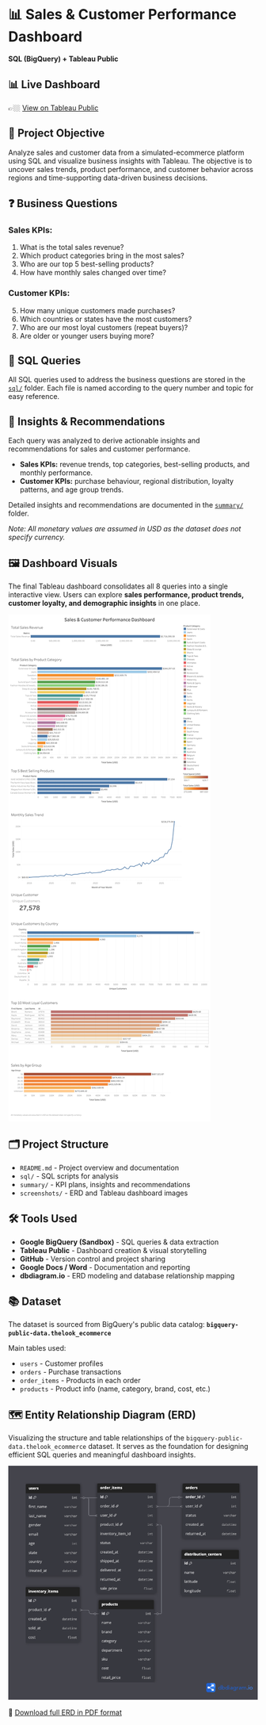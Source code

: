 # 📊 Sales & Customer Performance Dashboard
**SQL (BigQuery) + Tableau Public**

## 📊 Live Dashboard
👉🏼 [View on Tableau Public](https://public.tableau.com/app/profile/jenny.kong/viz/SalesCustomerPerformanceDashboard_17569118108190/SalesCustomerPerformanceDashboard)

## 📌 Project Objective
Analyze sales and customer data from a simulated-ecommerce platform using SQL and visualize business insights with Tableau. The objective is to uncover sales trends, product performance, and customer behavior across regions and time-supporting data-driven business decisions.

## ❓ Business Questions

### Sales KPIs:
1. What is the total sales revenue?
2. Which product categories bring in the most sales?
3. Who are our top 5 best-selling products?
4. How have monthly sales changed over time?

### Customer KPIs:
5. How many unique customers made purchases?
6. Which countries or states have the most customers?
7. Who are our most loyal customers (repeat buyers)?
8. Are older or younger users buying more?

## 🧠 SQL Queries
All SQL queries used to address the business questions are stored in the [`sql/`](./sql/) folder. Each file is named according to the query number and topic for easy reference. 

## 📑 Insights & Recommendations
Each query was analyzed to derive actionable insights and recommendations for sales and customer performance.

- **Sales KPIs:** revenue trends, top categories, best-selling products, and monthly performance.
- **Customer KPIs:** purchase behaviour, regional distribution, loyalty patterns, and age group trends.

Detailed insights and recommendations are documented in the [`summary/`](./summary/) folder. 

*Note: All monetary values are assumed in USD as the dataset does not specify currency.*

## 🖼️ Dashboard Visuals
The final Tableau dashboard consolidates all 8 queries into a single interactive view. Users can explore **sales performance, product trends, customer loyalty, and demographic insights** in one place.

![Dashboard Overview](./screenshots/dashboard_sales_customer_performance.png)

## 🗂️ Project Structure
- `README.md` - Project overview and documentation
- `sql/` - SQL scripts for analysis
- `summary/` - KPI plans, insights and recommendations
- `screenshots/` - ERD and Tableau dashboard images

## 🛠️ Tools Used
- **Google BigQuery (Sandbox)** - SQL queries & data extraction
- **Tableau Public** - Dashboard creation & visual storytelling
- **GitHub** - Version control and project sharing
- **Google Docs / Word** - Documentation and reporting
- **dbdiagram.io** - ERD modeling and database relationship mapping

## 📚 Dataset
The dataset is sourced from BigQuery's public data catalog:
**`bigquery-public-data.thelook_ecommerce`**

Main tables used:
- `users` - Customer profiles
- `orders` - Purchase transactions
- `order_items` - Products in each order
- `products` - Product info (name, category, brand, cost, etc.)

## 🗺️ Entity Relationship Diagram (ERD)
Visualizing the structure and table relationships of the `bigquery-public-data.thelook_ecommerce` dataset. It serves as the foundation for designing efficient SQL queries and meaningful dashboard insights.

![ERD Overview](./screenshots/erd_thelook_ecommerce.png)

📎 [Download full ERD in PDF format](./screenshots/erd_thelook_ecommerce.pdf)
